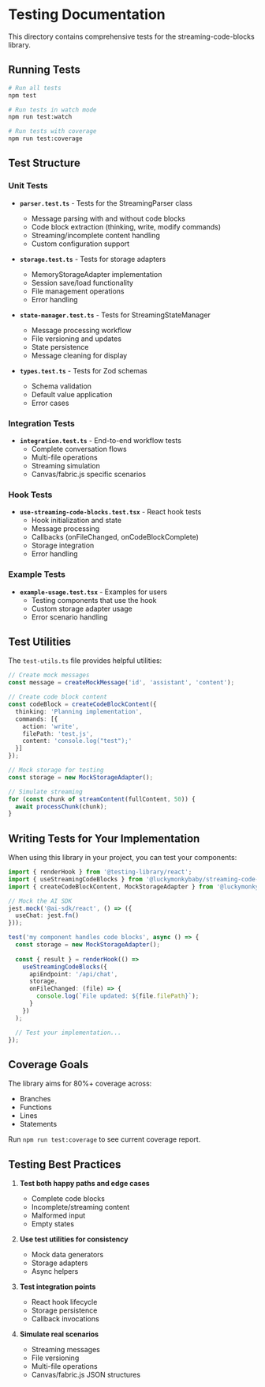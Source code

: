 # Testing Documentation

This directory contains comprehensive tests for the streaming-code-blocks library.

## Running Tests

```bash
# Run all tests
npm test

# Run tests in watch mode
npm run test:watch

# Run tests with coverage
npm run test:coverage
```

## Test Structure

### Unit Tests

- **`parser.test.ts`** - Tests for the StreamingParser class
  - Message parsing with and without code blocks
  - Code block extraction (thinking, write, modify commands)
  - Streaming/incomplete content handling
  - Custom configuration support

- **`storage.test.ts`** - Tests for storage adapters
  - MemoryStorageAdapter implementation
  - Session save/load functionality
  - File management operations
  - Error handling

- **`state-manager.test.ts`** - Tests for StreamingStateManager
  - Message processing workflow
  - File versioning and updates
  - State persistence
  - Message cleaning for display

- **`types.test.ts`** - Tests for Zod schemas
  - Schema validation
  - Default value application
  - Error cases

### Integration Tests

- **`integration.test.ts`** - End-to-end workflow tests
  - Complete conversation flows
  - Multi-file operations
  - Streaming simulation
  - Canvas/fabric.js specific scenarios

### Hook Tests

- **`use-streaming-code-blocks.test.tsx`** - React hook tests
  - Hook initialization and state
  - Message processing
  - Callbacks (onFileChanged, onCodeBlockComplete)  
  - Storage integration
  - Error handling

### Example Tests

- **`example-usage.test.tsx`** - Examples for users
  - Testing components that use the hook
  - Custom storage adapter usage
  - Error scenario handling

## Test Utilities

The `test-utils.ts` file provides helpful utilities:

```typescript
// Create mock messages
const message = createMockMessage('id', 'assistant', 'content');

// Create code block content
const codeBlock = createCodeBlockContent({
  thinking: 'Planning implementation',
  commands: [{
    action: 'write',
    filePath: 'test.js',
    content: 'console.log("test");'
  }]
});

// Mock storage for testing
const storage = new MockStorageAdapter();

// Simulate streaming
for (const chunk of streamContent(fullContent, 50)) {
  await processChunk(chunk);
}
```

## Writing Tests for Your Implementation

When using this library in your project, you can test your components:

```typescript
import { renderHook } from '@testing-library/react';
import { useStreamingCodeBlocks } from '@luckymonkybaby/streaming-code-blocks';
import { createCodeBlockContent, MockStorageAdapter } from '@luckymonkybaby/streaming-code-blocks/test-utils';

// Mock the AI SDK
jest.mock('@ai-sdk/react', () => ({
  useChat: jest.fn()
}));

test('my component handles code blocks', async () => {
  const storage = new MockStorageAdapter();
  
  const { result } = renderHook(() => 
    useStreamingCodeBlocks({
      apiEndpoint: '/api/chat',
      storage,
      onFileChanged: (file) => {
        console.log(`File updated: ${file.filePath}`);
      }
    })
  );

  // Test your implementation...
});
```

## Coverage Goals

The library aims for 80%+ coverage across:
- Branches
- Functions  
- Lines
- Statements

Run `npm run test:coverage` to see current coverage report.

## Testing Best Practices

1. **Test both happy paths and edge cases**
   - Complete code blocks
   - Incomplete/streaming content
   - Malformed input
   - Empty states

2. **Use test utilities for consistency**
   - Mock data generators
   - Storage adapters
   - Async helpers

3. **Test integration points**
   - React hook lifecycle
   - Storage persistence
   - Callback invocations

4. **Simulate real scenarios**
   - Streaming messages
   - File versioning
   - Multi-file operations
   - Canvas/fabric.js JSON structures
